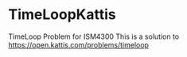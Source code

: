 # TimeLoopKattis
TimeLoop Problem for ISM4300
This is a solution to https://open.kattis.com/problems/timeloop
